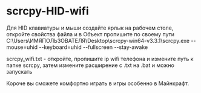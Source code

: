 # scrcpy-HID-wifi
Для HID клавиатуры и мыши создайте ярлык на рабочем столе, откройте свойства файла и в Объект пропишите по своему пути C:\Users\ИМЯПОЛЬЗОВАТЕЛЯ\Desktop\scrcpy-win64-v3.3.1\scrcpy.exe --mouse=uhid --keyboard=uhid --fullscreen --stay-awake 

scrcpy_wifi.txt - откройте, пропишите ip wifi телефона и измените путь к папке scrcpy, затем измените расширение с .txt на .bat и можно запускать

Короче вы сможете комфортно играть в игры особенно в Майнкрафт.
